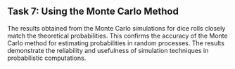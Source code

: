 <h2>Task 7: Using the Monte Carlo Method</h2>

The results obtained from the Monte Carlo simulations for dice rolls closely match the theoretical probabilities. This confirms the accuracy of the Monte Carlo method for estimating probabilities in random processes. The results demonstrate the reliability and usefulness of simulation techniques in probabilistic computations.
